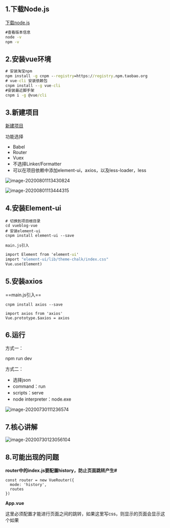 ## 1.下载Node.js

[下载node.js](https://nodejs.org/zh-cn/)

```cmd
#查看版本信息
node -v
npm -v
```

## 2.安装vue环境

```cmd
# 安装淘宝npm
npm install -g cnpm --registry=https://registry.npm.taobao.org
# vue-cli 安装依赖包
cnpm install --g vue-cli
#安装最近脚手架
cnpm i -g @vue/cli
```

## 3.新建项目

[新建项目](localhost:8000/project)

功能选择

* Babel
* Router
* Vuex
* 不选择Linker/Formatter
* 可以在项目依赖中添加element-ui，axios，以及less-loader，less

![image-20200801113430824](https://gitee.com/shaobing2021/typora/raw/master/img/20200823175203.png)

![image-20200801113444315](https://gitee.com/shaobing2021/typora/raw/master/img/20200823175204.png)

## 4.安装Element-ui

```
# 切换到项目根目录
cd vueblog-vue
# 安装element-ui
cnpm install element-ui --save
```

`main.js引入`

```cmd
import Element from 'element-ui'
import "element-ui/lib/theme-chalk/index.css"
Vue.use(Element)
```

## 5.安装axios

==main.js引入==

```
cnpm install axios --save

import axios from 'axios'
Vue.prototype.$axios = axios
```

## 6.运行

方式一：

npm run dev

方式二：

* 选择json
* command：run
* scripts：serve
* node interpreter：node.exe

![image-20200730111236574](https://gitee.com/shaobing2021/typora/raw/master/img/20200823175205.png)

## 7.核心讲解

![image-20200730123056104](https://gitee.com/shaobing2021/typora/raw/master/img/20200823175206.png)

## 8.可能出现的问题

**router中的index.js要配置history，防止页面跳转产生#**

```
const router = new VueRouter({
  mode: 'history',
  routes
})
```

**App.vue**

这里必须配置<router-view/>才能进行页面之间的跳转，如果这里写css，则显示的页面会显示这个如果<style scoped>

```vue
<template>
  <div id="app">
    <router-view/>
  </div>
</template>
<script>
export default {
  name: 'app',
  components: {
  }
}
</script>
<style>
#app {
}
</style>
```

## 9.更改端口

在项目目录下非src目录下新建vue.config.js

```vue
module.exports = {
    devServer: {
        port: 9000,     // 端口
    },
    lintOnSave: false   // 取消 eslint 验证
};
```

## 10.main.js代码

```vue
import Vue from 'vue'
import App from './App.vue'
import store from './store'
import router from './router'
import Element from 'element-ui'
import axios from 'axios'

import "element-ui/lib/theme-chalk/index.css"
#阿里巴巴矢量图样式引入
import "./assets/font/iconfont.css"
#引入全局样式
import "./assets/css/global.css"
//配置代理
axios.defaults.baseURL = "http://localhost:8083"
//全局注册，之后可在其他主键通过this.$axios发送数据
Vue.prototype.$axios = axios
Vue.use(Element)

Vue.config.productionTip = false

new Vue({
  store,
  router,
  render: h => h(App)
}).$mount('#app')
```

## 11.安装必要的依赖

```cmd
#安装mavon编辑器
cnpm install mavon-editor --save
# 用于解析md文档
cnpm install markdown-it --save
# md样式
cnpm install github-markdown-css
```

